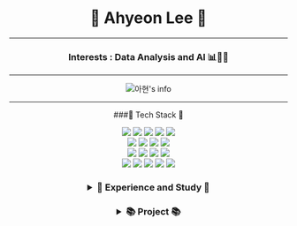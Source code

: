 <div align="center">

# 🌱 Ahyeon Lee 🌱

-------------

### Interests : Data Analysis and AI 📊👩‍💻

-------------


![아현's info](https://github-profile-summary-cards.vercel.app/api/cards/profile-details?username=ahyeon0508&theme=monokai)

-------------


###🌳 Tech Stack 🌳

<div>
    <img src="https://img.shields.io/badge/Python-3776AB?style=flat-square&logo=python&logoColor=white">
    <img src="https://img.shields.io/badge/R-3776AB?style=flat-square&logo=R&logoColor=white">
    <img src="https://img.shields.io/badge/C-A8B9CC?style=flat-square&logo=C&logoColor=white">
    <img src="https://img.shields.io/badge/C++-00599C?style=flat-square&logo=c%2B%2B&logoColor=white">
    <img src="https://img.shields.io/badge/Java-007396?style=flat-square&logo=java&logoColor=white">
</div>
<div>
    <img src="https://img.shields.io/badge/TensorFlow-FF6F00?style=flat-square&logo=TensorFlow&logoColor=white">
    <img src="https://img.shields.io/badge/Qgis-589632?style=flat-square&logo=Qgis&logoColor=white">
    <img src="https://img.shields.io/badge/Tableau-E97627?style=flat-square&logo=Tableau&logoColor=white">
    <img src="https://img.shields.io/badge/Power BI-F2C811?style=flat-square&logo=Power BI&logoColor=white">
</div>
<div>
    <img src="https://img.shields.io/badge/Oracle-F80000?style=flat-square&logo=Oracle&logoColor=white">
    <img src="https://img.shields.io/badge/MySQL-4479A1?style=flat-square&logo=mysql&logoColor=white">
    <img src="https://img.shields.io/badge/PostgreSQL-4169E1?style=flat-square&logo=PostgreSQL&logoColor=white">
    <img src="https://img.shields.io/badge/SQLite-003B57?style=flat-square&logo=SQLite&logoColor=white">
</div>
<div>
    <img src="https://img.shields.io/badge/Flask-000000?style=flat-square&logo=Flask&logoColor=white">
    <img src="https://img.shields.io/badge/JavaScript-F7DF1E?style=flat-square&logo=javascript&logoColor=black">
    <img src="https://img.shields.io/badge/jQuery-0769AD?style=flat-square&logo=jQuery&logoColor=white">
    <img src="https://img.shields.io/badge/HTML5-E34F26?style=flat-square&logo=html5&logoColor=white">
    <img src="https://img.shields.io/badge/CSS3-1572B6?style=flat-square&logo=css3&logoColor=white">
</div>
    <h3>
        <details>
            <summary>🎨 Experience and Study 🎨
            </summary>
            <div markdown="1"style="font-size: 14px"><br>
                <a href="">Experience</a><br>
                <a href="https://github.com/ahyeon0508/Algorithm">Algorithm</a><br>
                <a href="https://github.com/ahyeon0508/DS_CoalaUNIV2nd">CoalaUNIV2nd</a><br>
                <a href="https://github.com/ahyeon0508/DS_study">DS_study</a><br>
                <a href="https://github.com/TAVEResearch/deep_learning">deep_learning</a><br>
                <a href="https://github.com/ahyeon0508/DS_NLP">NLP</a><br>
                <a href="https://github.com/ahyeon0508/DS_Recommendation-System">Recommendation-System</a><br>
            </div>
        </details>
    </h3>
    <h3>
        <details>
            <summary>📚 Project 📚
            </summary>
                <div markdown="1" style="font-size: 14px"><br>
                    <a href="">2021년 디지털 산업혁신 빅데이터 플랫폼 경진대회</a><br>
                    <a href="https://github.com/ahyeon0508/Interview-Solution_project_v2.0">새내기路(로) : AI기반 대입 모의 면접 솔루션</a><br>
                    <a href="https://github.com/ahyeon0508/Topping-Issue">톺핑있슈(Topping-Issue)</a><br>
                    <a href="">2021 금융 데이터 경진대회</a><br>
                    <a href="">2021년 문화 · 관광 빅 데이터 분석대회</a><br>
                    <a href="">공공개방자원을 활용한 개인 맞춤형 워케이션(Workation) 지역 추천 및 지역관광 활성화 방안 제시</a><br>
                    <a href="">인공지능 학습용 데이터 활용 아이디어 공모전</a><br>
                    <a href="https://github.com/ahyeon0508/Carrot_project">강화학습을 활용한 AI 당근재배 하우스</a><br>
                    <a href="https://github.com/ahyeon0508/2020_software_project">고영희 찾기</a><br>
                    <a href="https://github.com/ahyeon0508/DS_CoalaUNIV2nd/blob/main/2%EA%B8%B0_%EC%88%AD%EC%BD%94%EB%94%A9%EB%8B%B9%EB%8B%B9_%EC%B5%9C%EC%A2%85.ipynb">내 연애는 얼마나 오래 갈까?</a><br>
                    <a href="">Mella</a><br><br>
                    <a href="">🏆 수상내역 🏆</a>
                </div>
        </details>
    </h3>

</div>

